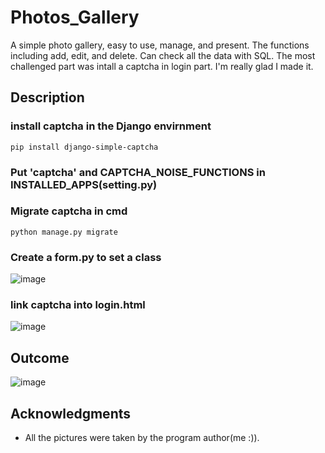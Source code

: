 # Photos_Gallery
A simple photo gallery, easy to use, manage, and present. The functions including add, edit, and delete. Can check all the data with SQL.
The most challenged part was intall a captcha in login part. I'm really glad I made it.
## Description
### install captcha in the Django envirnment
```
pip install django-simple-captcha
``` 
### Put 'captcha' and CAPTCHA_NOISE_FUNCTIONS in INSTALLED_APPS(setting.py)
### Migrate captcha in cmd
```
python manage.py migrate
``` 
### Create a form.py to set a class
![image](https://user-images.githubusercontent.com/121281901/211549038-05366e4f-164e-4dea-84f9-f7b56cec6aea.png)
### link captcha into login.html
![image](https://user-images.githubusercontent.com/121281901/211550552-80350ac7-57c2-48d6-b931-0efa8eb88253.png)

## Outcome
![image](https://user-images.githubusercontent.com/121281901/211550631-4c5f05ad-b1ae-41a0-b2ef-c9ce60615e50.png)

## Acknowledgments
* All the pictures were taken by the program author(me :)).
